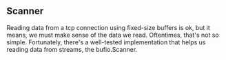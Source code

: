 ## Scanner 

Reading data from a tcp connection using fixed-size buffers is ok, but it means, we must make sense 
of the data we read. Oftentimes, that's not so simple. Fortunately, there's a well-tested implementation
that helps us reading data from streams, the bufio.Scanner.

